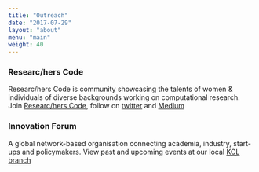 ```yaml
---
title: "Outreach"
date: "2017-07-29"
layout: "about"
menu: "main"
weight: 40
---
```


### Researc/hers Code
Researc/hers Code is community showcasing the talents of women & individuals of diverse backgrounds working on computational research. Join [Researc/hers Code](https://meetup.com/researchers-code/), follow on [twitter](https://twitter.com/ResearcHersCode) and [Medium](https://medium.com/@ResearcHersCode)

### Innovation Forum
A global network-based organisation connecting academia, industry, start-ups and policymakers. View past and upcoming events at our local [KCL branch](http://kcl.inno-forum.org)
